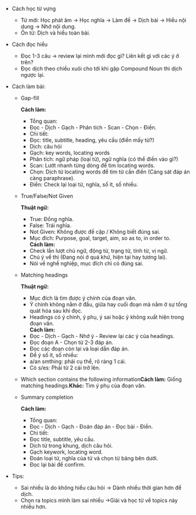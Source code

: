 - Cách học từ vựng
    
    - Từ mới: Học phát âm → Học nghĩa → Làm đề → Dịch bài → Hiểu nội dung → Nhớ nội dung.  
    - Ôn từ: Dịch và hiểu toàn bài.
    
- Cách đọc hiểu
    
    - Đọc 1-3 câu → review lại mình mới đọc gì? Liên kết gì với các ý ở trên?  
    - Đọc dịch theo chiều xuôi cho tới khi gặp Compound Noun thì dịch ngược lại.
    
- Cách làm bài:
    - Gap-fill
        
        **Cách làm:**  
        - Tổng quan:  
        + Đọc - Dịch - Gạch - Phân tích - Scan - Chọn - Điền.  
        - Chi tiết:  
        + Đọc: title, subtitle, heading, yêu cầu (điền mấy từ?)  
        + Dịch: câu hỏi  
        + Gạch: key words, locating words  
        + Phân tích: ngữ pháp (loại từ), ngữ nghĩa (có thể điền vào gì?)  
        + Scan: Lướt nhanh từng dòng để tìm locating words.  
        + Chọn: Dịch từ locating words để tìm từ cần điền (Càng sát đáp án càng paraphrase).  
        + Điền: Check lại loại từ, nghĩa, số ít, số nhiều.
        
    - True/False/Not Given
        
        **Thuật ngữ:**  
        - True: Đồng nghĩa.  
        - False: Trái nghĩa.  
        - Not Given: Không được đề cập / Không biết đúng sai.  
        - Mục đích: Purpose, goal, target, aim, so as to, in order to.  
        **Cách làm:**  
        - Check lần lượt chủ ngữ, động từ, trạng từ, tính từ, vị ngữ.  
        - Chú ý về thì (Đang nói ở quá khứ, hiện tại hay tương lai).  
        - Nói về nghề nghiệp, mục đích chỉ có đúng sai.
        
    - Matching headings
        
        **Thuật ngữ:**  
        - Mục đích là tìm được ý chính của đoạn văn.  
        - Ý chính không nằm ở đầu, giữa hay cuối đoạn mà nằm ở sự tổng quát hóa sau khi đọc.  
        - Headings có ý chính, ý phụ, ý sai hoặc ý không xuất hiện trong đoạn văn.  
        **Cách làm:**  
        - Đọc - Dịch - Gạch - Nhớ ý - Review lại các ý của headings.  
        - Đọc đoạn A - Chọn từ 2-3 đáp án.  
        - Đọc các đoạn còn lại và loại dần đáp án.  
        - Để ý số ít, số nhiều:  
        + a/an smthing: phải cụ thể, rõ ràng 1 cái.  
        + Có s/es: Phải từ 2 cái trở lên.
        
    - Which section contains the following information**Cách làm:** Giống matching headings.**Khác:** Tìm ý phụ của đoạn văn.
    - Summary completion
        
        **Cách làm:**  
        - Tổng quan:  
        + Đọc - Dịch - Gạch - Đoán đáp án - Đọc bài - Điền.  
        - Chi tiết:  
        + Đọc title, subtitle, yêu cầu.  
        + Dịch từ trong khung, dịch câu hỏi.  
        + Gạch keywork, locating word.  
        + Đoán loại từ, nghĩa của từ và chọn từ bảng bên dưới.  
        + Đọc lại bài để confirm.
        
- Tips:
    
    - Sai nhiều là do không hiểu câu hỏi → Dành nhiều thời gian hơn để dịch.  
    - Chọn ra topics mình làm sai nhiều →Giải và học từ về topics này nhiều hơn.